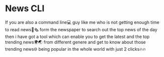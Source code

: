 # News CLI

If you are also a command line💻 guy like me who is not getting enough time to read news📰🗞️ form the newspaper to search out the top news of the day then i have got a tool which can enable you to get the latest and the top trending news🌍🌏 from different genere and get to know about those trending news🌐 being popular in the whole world with just 2 clicks🔥🔥
